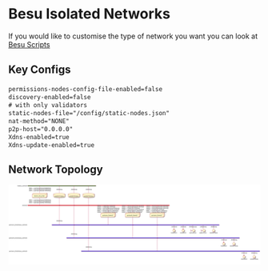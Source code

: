 # Besu Isolated Networks

If you would like to customise the type of network you want you can look at [Besu Scripts](https://github.com/perusworld/besu-scripts)


## Key Configs
```
permissions-nodes-config-file-enabled=false
discovery-enabled=false
# with only validators
static-nodes-file="/config/static-nodes.json"
nat-method="NONE"
p2p-host="0.0.0.0"
Xdns-enabled=true
Xdns-update-enabled=true

```


## Network Topology
![Network Topology](/network-topology.png)
